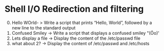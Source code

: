 # Shell I/O Redirection and filtering
0. Hello WOrld- > Write a script that prints “Hello, World”, followed by a new line to the standard output
1. Confused Smiley -> Write a script that displays a confused smiley "(Ôo)'
2. Lets display a file -> Display the content of the /etc/passwd file
3. what about 2? -> Display the content of /etc/passwd and /etc/hosts
